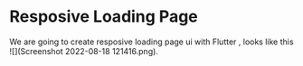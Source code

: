 # Resposive Loading Page

We are going to create resposive loading page ui with Flutter ,
looks like this
![](Screenshot 2022-08-18 121416.png).